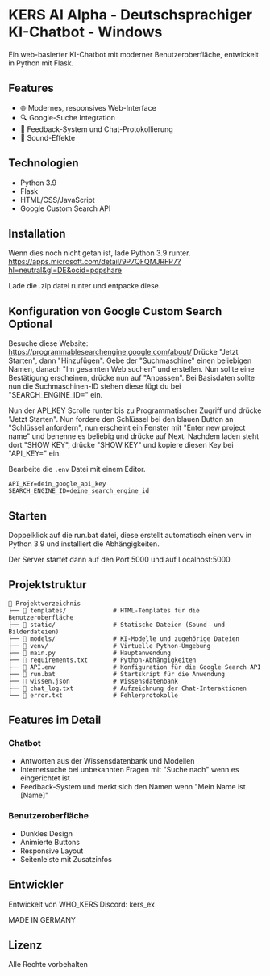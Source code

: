 # KERS AI Alpha - Deutschsprachiger KI-Chatbot - Windows

Ein web-basierter KI-Chatbot mit moderner Benutzeroberfläche, entwickelt in Python mit Flask.

## Features

- 🌐 Modernes, responsives Web-Interface
- 🔍 Google-Suche Integration
- 💾 Feedback-System und Chat-Protokollierung
- 🎵 Sound-Effekte

## Technologien

- Python 3.9
- Flask
- HTML/CSS/JavaScript
- Google Custom Search API

## Installation
Wenn dies noch nicht getan ist, lade Python 3.9 runter.                    
https://apps.microsoft.com/detail/9P7QFQMJRFP7?hl=neutral&gl=DE&ocid=pdpshare

Lade die .zip datei runter und entpacke diese.

## Konfiguration von Google Custom Search Optional
Besuche diese Website: https://programmablesearchengine.google.com/about/
Drücke "Jetzt Starten", dann "Hinzufügen".
Gebe der "Suchmaschine" einen beliebigen Namen, danach "Im gesamten Web suchen" und erstellen.
Nun sollte eine Bestätigung erscheinen, drücke nun auf "Anpassen".
Bei Basisdaten sollte nun die Suchmaschinen-ID stehen diese fügt du bei "SEARCH_ENGINE_ID=" ein.

Nun der API_KEY
Scrolle runter bis zu Programmatischer Zugriff und drücke "Jetzt Starten".
Nun fordere den Schlüssel bei den blauen Button an "Schlüssel anfordern", nun erscheint ein Fenster mit "Enter new project name" und benenne es beliebig und drücke auf Next.
Nachdem laden steht dort "SHOW KEY", drücke "SHOW KEY" und kopiere diesen Key bei "API_KEY=" ein.

Bearbeite die `.env` Datei mit einem Editor.
```
API_KEY=dein_google_api_key
SEARCH_ENGINE_ID=deine_search_engine_id
```

## Starten

Doppelklick auf die run.bat datei, diese erstellt automatisch einen venv in Python 3.9 und installiert die Abhängigkeiten.

Der Server startet dann auf den Port 5000 und auf Localhost:5000.

## Projektstruktur

```
📁 Projektverzeichnis
├── 📁 templates/             # HTML-Templates für die Benutzeroberfläche
├── 📁 static/                # Statische Dateien (Sound- und Bilderdateien)
├── 📁 models/                # KI-Modelle und zugehörige Dateien
├── 📁 venv/                  # Virtuelle Python-Umgebung
├── 📄 main.py                # Hauptanwendung
├── 📄 requirements.txt       # Python-Abhängigkeiten
├── 📄 API.env                # Konfiguration für die Google Search API
├── 📄 run.bat                # Startskript für die Anwendung
├── 📄 wissen.json            # Wissensdatenbank
├── 📄 chat_log.txt           # Aufzeichnung der Chat-Interaktionen
└── 📄 error.txt              # Fehlerprotokolle
``` 

## Features im Detail

### Chatbot
- Antworten aus der Wissensdatenbank und Modellen
- Internetsuche bei unbekannten Fragen mit "Suche nach" wenn es eingerichtet ist
- Feedback-System und merkt sich den Namen wenn "Mein Name ist [Name]"

### Benutzeroberfläche
- Dunkles Design
- Animierte Buttons
- Responsive Layout
- Seitenleiste mit Zusatzinfos

## Entwickler

Entwickelt von WHO_KERS
Discord: kers_ex

MADE IN GERMANY
## Lizenz

Alle Rechte vorbehalten
